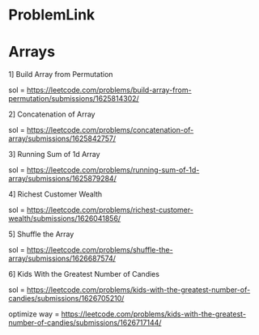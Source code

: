 # ProblemLink
# Arrays
1] Build Array from Permutation

sol = https://leetcode.com/problems/build-array-from-permutation/submissions/1625814302/

2] Concatenation of Array

sol = https://leetcode.com/problems/concatenation-of-array/submissions/1625842757/

3] Running Sum of 1d Array

sol = https://leetcode.com/problems/running-sum-of-1d-array/submissions/1625879284/

4] Richest Customer Wealth 

sol = https://leetcode.com/problems/richest-customer-wealth/submissions/1626041856/

5] Shuffle the Array

sol = https://leetcode.com/problems/shuffle-the-array/submissions/1626687574/

6] Kids With the Greatest Number of Candies

sol = https://leetcode.com/problems/kids-with-the-greatest-number-of-candies/submissions/1626705210/

optimize way = https://leetcode.com/problems/kids-with-the-greatest-number-of-candies/submissions/1626717144/
